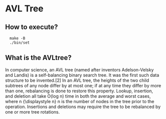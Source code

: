 # AVL Tree
## How to execute?
```
  make -B
  ./bin/set
 ```
## What is the AVLtree?
In computer science, an AVL tree (named after inventors Adelson-Velsky and Landis) is a self-balancing binary search tree. It was the first such data structure to be invented.[2] In an AVL tree, the heights of the two child subtrees of any node differ by at most one; if at any time they differ by more than one, rebalancing is done to restore this property. Lookup, insertion, and deletion all take O(log n) time in both the average and worst cases, where n {\displaystyle n} n is the number of nodes in the tree prior to the operation. Insertions and deletions may require the tree to be rebalanced by one or more tree rotations. 
